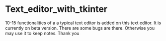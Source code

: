# Text_editor_with_tkinter

10-15 functionalities of a a typical text editor is added on this text editor.
It is currently on beta version.
There are some bugs are there.
Otherwise you may use it to keep notes.
Thank you
